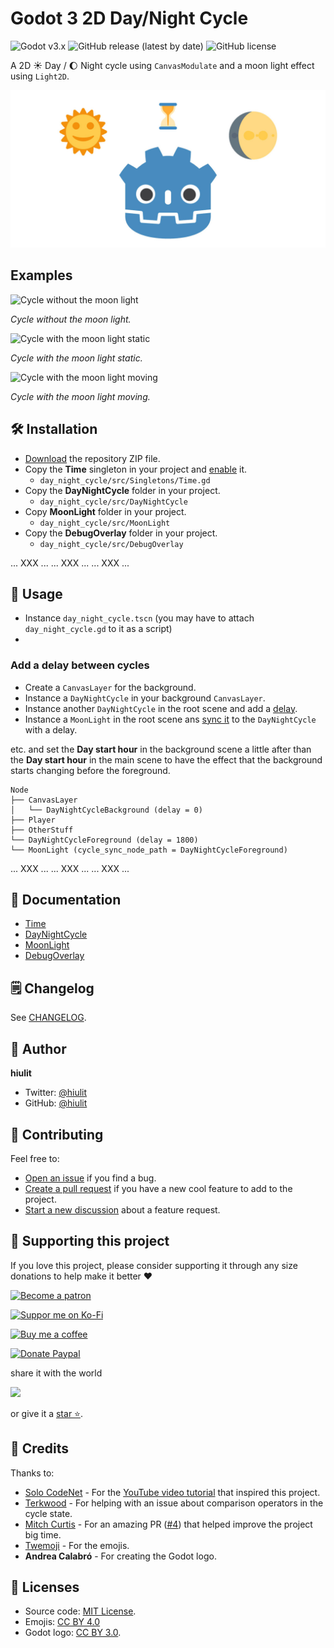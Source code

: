 # Godot 3 2D Day/Night Cycle

<img alt="Godot v3.x" src="https://img.shields.io/badge/Godot-v3.x-%23478cbf?logo=godot-engine&logoColor=white&style=flat-square" />
<img alt="GitHub release (latest by date)" src="https://img.shields.io/github/v/release/hiulit/Godot-3-2D-Day-Night-Cycle?&style=flat-square" />
<img alt="GitHub license" src="https://img.shields.io/github/license/hiulit/Godot-3-2D-Day-Night-Cycle?&style=flat-square" />

A 2D ☀️ Day / 🌔 Night cycle using `CanvasModulate` and a moon light effect using `Light2D`.

![Godot 3 2D Day/Night Cycle Banner](example_images/godot_3_2D_day_night_cycle_banner.jpg)

## Examples

![Cycle without the moon light](example_images/day_night_cycle_godot_3-no-moon.gif)

*Cycle without the moon light.*

![Cycle with the moon light static](example_images/day_night_cycle_godot_3-with-moon.gif)

*Cycle with the moon light static.*

![Cycle with the moon light moving](example_images/day_night_cycle_godot_3-with-moving-moon.gif)

*Cycle with the moon light moving.*
## 🛠️ Installation

- [Download](https://github.com/hiulit/Godot-3-2D-Day-Night-Cycle/archive/master.zip) the repository ZIP file.
- Copy the **Time** singleton in your project and [enable](https://docs.godotengine.org/en/stable/getting_started/step_by_step/singletons_autoload.html) it.
    - `day_night_cycle/src/Singletons/Time.gd`
- Copy the **DayNightCycle** folder in your project.
    - `day_night_cycle/src/DayNightCycle`
- Copy **MoonLight** folder in your project.
    - `day_night_cycle/src/MoonLight`
- Copy the **DebugOverlay** folder in your project.
    - `day_night_cycle/src/DebugOverlay`

... XXX ... ... XXX ... ... XXX ...

## 🚀 Usage

- Instance `day_night_cycle.tscn` (you may have to attach `day_night_cycle.gd` to it as a script)
- 

### Add a delay between cycles

- Create a `CanvasLayer` for the background.
- Instance a `DayNightCycle` in your background `CanvasLayer`.
- Instance another `DayNightCycle` in the root scene and add a [delay](docs/DAY_NIGHT_CYCLE.md#delay).
- Instance a `MoonLight` in the root scene ans [sync it](docs/MOON_LIGHT.md#cycle-sync-node-path) to the `DayNightCycle` with a delay.

etc. and set the **Day start hour** in the background scene a little after than the **Day start hour** in the main scene to have the effect that the background starts changing before the foreground.

```
Node
├── CanvasLayer
│   └── DayNightCycleBackground (delay = 0)
├── Player
├── OtherStuff
└── DayNightCycleForeground (delay = 1800)
└── MoonLight (cycle_sync_node_path = DayNightCycleForeground)
```

... XXX ... ... XXX ... ... XXX ...

## 📑 Documentation

- [Time](docs/TIME.md)
- [DayNightCycle](docs/DAY_NIGHT_CYCLE.md)
- [MoonLight](docs/MOON_LIGHT.md)
- [DebugOverlay](docs/DEBUG_OVERLAY.md)

## 🗒️ Changelog

See [CHANGELOG](/CHANGELOG.md).

## 👤 Author

**hiulit**

- Twitter: [@hiulit](https://twitter.com/hiulit)
- GitHub: [@hiulit](https://github.com/kefhiulitranabg)

## 🤝 Contributing

Feel free to:

- [Open an issue](https://github.com/hiulit/RetroPie-Godot-Game-Engine-Emulator/issues) if you find a bug.
- [Create a pull request](https://github.com/hiulit/RetroPie-Godot-Game-Engine-Emulator/pulls) if you have a new cool feature to add to the project.
- [Start a new discussion]() about a feature request.

## 🙌 Supporting this project

If you love this project, please consider supporting it through any size donations to help make it better ❤️

[![Become a patron](https://img.shields.io/badge/Become_a_patron-ff424d?logo=Patreon&style=for-the-badge&logoColor=white)](https://www.patreon.com/hiulit)

[![Suppor me on Ko-Fi](https://img.shields.io/badge/Support_me_on_Ko--fi-F16061?logo=Ko-fi&style=for-the-badge&logoColor=white)](https://ko-fi.com/F2F7136ND)

[![Buy me a coffee](https://img.shields.io/badge/Buy_me_a_coffee-FFDD00?logo=buy-me-a-coffee&style=for-the-badge&logoColor=black)](https://www.buymeacoffee.com/hiulit)

[![Donate Paypal](https://img.shields.io/badge/PayPal-00457C?logo=PayPal&style=for-the-badge&label=Donate)](https://www.paypal.com/paypalme/hiulit)

share it with the world

[![](https://img.shields.io/badge/Share_on_Twitter-1DA1F2?style=for-the-badge&logo=twitter&logoColor=white)](https://twitter.com/intent/tweet?url=https%3A%2F%2Fgithub.com%2Fhiulit%2FGodot-3-2D-Day-Night-Cycle&text=%22Godot%203%202D%20Day%2FNight%20Cycle%22%3A%20A%202D%20%E2%98%80%EF%B8%8F%20Day%20%2F%20%F0%9F%8C%94%20Night%20cycle%20using%20CanvasModulate%20and%20a%20moon%20light%20effect%20using%20Light2D)


or give it a [star ⭐️](https://github.com/hiulit/Godot-3-2D-Day-Night-Cycle/stargazers).

## 👏 Credits

Thanks to:

- [Solo CodeNet](https://twitter.com/codenetsolo) - For the [YouTube video tutorial](https://www.youtube.com/watch?v=sz8fyzvB6q0) that inspired this project.
- [Terkwood](https://github.com/Terkwood) - For helping with an issue about comparison operators in the cycle state.
- [Mitch Curtis](https://github.com/mitchcurtis) - For an amazing PR ([#4](https://github.com/hiulit/Godot-3-2D-Day-Night-Cycle/pull/4)) that helped improve the project big time.
- [Twemoji](https://twemoji.twitter.com/) - For the emojis.
- **Andrea Calabró** - For creating the Godot logo.


## 📝 Licenses

- Source code: [MIT License](/LICENSE).
- Emojis: [CC BY 4.0](https://creativecommons.org/licenses/by/4.0/)
- Godot logo: [CC BY 3.0](https://creativecommons.org/licenses/by/3.0/).


